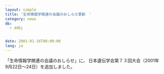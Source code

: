 ```yaml
---
layout: simple
title: '生命情報学関連の会議のおしらせ更新　'
category: news
db:
  - ddbj


date: 2001-01-16T00:00:00
lang: ja
---
```


「生命情報学関連の会議のおしらせ」に， 日本遺伝学会第７３回大会（2001年9月22日～24日）を追加しました。
